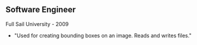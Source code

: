 ## Software Engineer

Full Sail University - 2009

* "Used for creating bounding boxes on an image. Reads and writes files."
